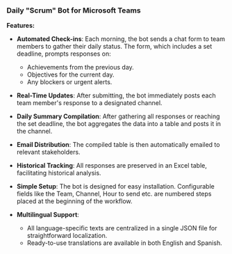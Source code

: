 ### Daily "Scrum" Bot for Microsoft Teams

**Features:**

- **Automated Check-ins**: Each morning, the bot sends a chat form to team members to gather their daily status. The form, which includes a set deadline, prompts responses on:
  - Achievements from the previous day.
  - Objectives for the current day.
  - Any blockers or urgent alerts.

- **Real-Time Updates**: After submitting, the bot immediately posts each team member's response to a designated channel.

- **Daily Summary Compilation**: After gathering all responses or reaching the set deadline, the bot aggregates the data into a table and posts it in the channel.

- **Email Distribution**: The compiled table is then automatically emailed to relevant stakeholders.

- **Historical Tracking**: All responses are preserved in an Excel table, facilitating historical analysis.

- **Simple Setup**: The bot is designed for easy installation. Configurable fields like the Team, Channel, Hour to send etc. are numbered steps placed at the beginning of the workflow.

- **Multilingual Support**:
  - All language-specific texts are centralized in a single JSON file for straightforward localization.
  - Ready-to-use translations are available in both English and Spanish.

